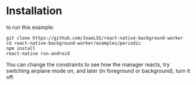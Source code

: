 # Installation

to run this example:
```
git clone https://github.com/JoaoLSS/react-native-background-worker
cd react-native-background-worker/examples/periodic
npm install
react-native run-android
```

You can change the constraints to see how the manager reacts, try switching airplane mode on,
and later (in foreground or background), turn it off.